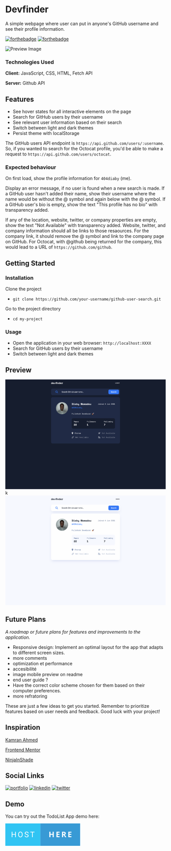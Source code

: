 
# Devfinder

A simple webpage where user can put in anyone's GitHub username and see their profile information.


[![forthebadge](https://forthebadge.com/images/badges/built-with-love.svg)](http://forthebadge.com) 
[![forthebadge](https://forthebadge.com/images/badges/works-on-my-machine.svg)](https://forthebadge.com)

![Preview Image](https://via.placeholder.com/300x200)

### Technologies Used

**Client:** JavaScript, CSS, HTML, Fetch API

**Server:** Github API


## Features


- See hover states for all interactive elements on the page
- Search for GitHub users by their username
- See relevant user information based on their search
- Switch between light and dark themes
- Persist theme with localStorage



The GitHub users API endpoint is `https://api.github.com/users/:username`. So, if you wanted to search for the Octocat profile, you'd be able to make a request to `https://api.github.com/users/octocat`.

### Expected behaviour

On first load, show the profile information for `404diaby` (me).

Display an error message, if no user is found when a new search is made.
If a GitHub user hasn't added their name, show their username where the name would be without the @ symbol and again below with the @ symbol.
If a GitHub user's bio is empty, show the text "This profile has no bio" with transparency added.

If any of the location, website, twitter, or company properties are empty, show the text "Not Available" with transparency added.
Website, twitter, and company information should all be links to those resaources. For the company link, it should remove the @ symbol and link to the company page on GitHub. For Octocat, with @github being returned for the company, this would lead to a URL of `https://github.com/github`.

## Getting Started

### Installation

Clone the project

* `git clone https://github.com/your-username/github-user-search.git`

Go to the project directory

* `cd my-project`


### Usage

* Open the application in your web browser: `http://localhost:XXXX`
* Search for GitHub users by their username
* Switch between light and dark themes


## Preview

![Preview Image](./img/preview-dark-mode.png) k
![Preview Image](./img/preview-light-mode.png)



## Future Plans

*A roadmap or future plans for features and improvements to the application.*


- Responsive design: Implement an optimal layout for the app that adapts to different screen sizes.
- more comments
- optimization et performance
- accesibilité
- image mobile preview  on readme
- end user guide ?
- Have the correct color scheme chosen for them based on their computer preferences.
- more refratoring


These are just a few ideas to get you started. Remember to prioritize features based on user needs and feedback. Good luck with your project!

## Inspiration


[Kamran Ahmed](https://api.github.com/users/kamranahmedse)


[Frontend Mentor](https://www.frontendmentor.io/challenges/github-user-search-app-Q09YOgaH6)


[NinjaInShade](https://github.com/NinjaInShade/github-user-search)





## Social Links
[![portfolio](https://img.shields.io/badge/my_portfolio-1DA1F2?style=for-the-badge&logo=ko-fi&logoColor=white)](https://diaby-mamadou.vercel.app/)
[![linkedin](https://img.shields.io/badge/linkedin-0A66C2?style=for-the-badge&logo=linkedin&logoColor=white)](https://www.linkedin.com/in/mamadou-diaby-107351231/)
[![twitter](https://img.shields.io/badge/twitter-1DA1F2?style=for-the-badge&logo=twitter&logoColor=white)](https://twitter.com/404diaby)
## Demo

You can try out the TodoList App demo here: 

[![forthebadge](./img/host-here.svg)](https://github-user-search-ten-green.vercel.app/)
